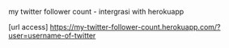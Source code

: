 my twitter follower count - intergrasi with herokuapp

[url access]
https://my-twitter-follower-count.herokuapp.com/?user=username-of-twitter
